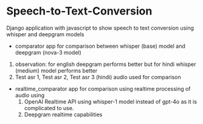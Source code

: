 # Speech-to-Text-Conversion
Django application with javascript to show speech to text conversion using whisper and deepgram models
- comparator  app for comparison between whisper (base) model and deepgram (nova-3 model)
 1. observation: for english deepgram performs better but for hindi whisper (medium) model performs better
 2. Test asr 1, Test asr 2, Test asr 3 (hindi) audio used for comparison

- realtime_comparator app for comparison using realtime processing of audio using 
  1. OpenAI Realtime API using whisper-1 model instead of gpt-4o as it is complicated to use.
  2. Deepgram realtime capabilities